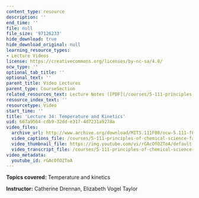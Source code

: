```yaml
---
content_type: resource
description: ''
end_time: ''
file: null
file_size: '97126233'
hide_download: true
hide_download_original: null
learning_resource_types:
- Lecture Videos
license: https://creativecommons.org/licenses/by-nc-sa/4.0/
ocw_type: ''
optional_tab_title: ''
optional_text: ''
parent_title: Video Lectures
parent_type: CourseSection
related_resources_text: Lecture Notes ([PDF](/courses/5-111-principles-of-chemical-science-fall-2008/resources/lecnotes34))
resource_index_text: ''
resourcetype: Video
start_time: ''
title: 'Lecture 34: Temperature and Kinetics'
uid: 667a9564-cdb9-32dd-e317-4d7231a9278a
video_files:
  archive_url: http://www.archive.org/download/MIT5.111F08/ocw-5.111-f08-lec34_300k.mp4
  video_captions_file: /courses/5-111-principles-of-chemical-science-fall-2008/0dbdae5336c152aeb876e74ca807b631_rGAcOfOZToA.vtt
  video_thumbnail_file: https://img.youtube.com/vi/rGAcOfOZToA/default.jpg
  video_transcript_file: /courses/5-111-principles-of-chemical-science-fall-2008/22b91fe3de75a1c5bb6d70ba5610d5c8_rGAcOfOZToA.pdf
video_metadata:
  youtube_id: rGAcOfOZToA
---
```


**Topics covered:** Temperature and kinetics

**Instructor:** Catherine Drennan, Elizabeth Vogel Taylor

